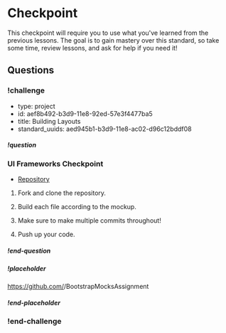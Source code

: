 # Checkpoint

This checkpoint will require you to use what you've learned from the previous lessons. The goal is to gain mastery over this standard, so take some time, review lessons, and ask for help if you need it!

## Questions

<!-- Question -->

### !challenge

* type: project
* id: aef8b492-b3d9-11e8-92ed-57e3f4477ba5
* title: Building Layouts
* standard_uuids: aed945b1-b3d9-11e8-ac02-d96c12bddf08

##### !question

### UI Frameworks Checkpoint

* [Repository](https://github.com/gSchool/BootstrapMocksAssignment)

1. Fork and clone the repository.

1. Build each file according to the mockup.

1. Make sure to make multiple commits throughout!

1. Push up your code.

##### !end-question

##### !placeholder

https://github.com/<username>/BootstrapMocksAssignment

##### !end-placeholder

### !end-challenge
